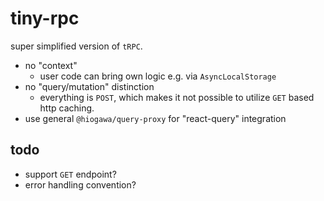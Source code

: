 # tiny-rpc

super simplified version of `tRPC`.

- no "context"
  - user code can bring own logic e.g. via `AsyncLocalStorage`
- no "query/mutation" distinction
  - everything is `POST`, which makes it not possible to utilize `GET` based http caching.
- use general `@hiogawa/query-proxy` for "react-query" integration

## todo

- support `GET` endpoint?
- error handling convention?
